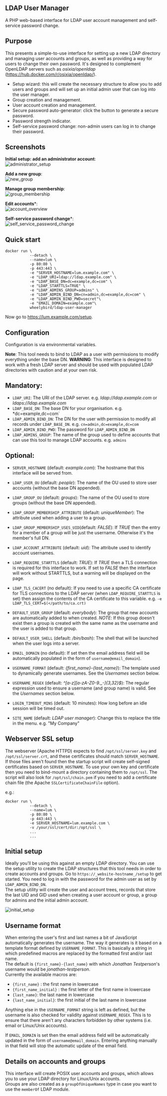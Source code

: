 LDAP User Manager
--

A PHP web-based interface for LDAP user account management and self-service password change.


Purpose
---

This presents a simple-to-use interface for setting up a new LDAP directory and managing user accounts and groups, as well as providing a way for users to change their own password.  It's designed to complement OpenLDAP servers such as *osixia/openldap* (https://hub.docker.com/r/osixia/openldap/).   

 * Setup wizard: this will create the necessary structure to allow you to add users and groups and will set up an initial admin user that can log into the user manager.
 * Group creation and management.
 * User account creation and management.
 * Secure password auto-generator: click the button to generate a secure password.
 * Password strength indicator.
 * Self-service password change: non-admin users can log in to change their password.

Screenshots
---

**Initial setup: add an administrator account**:   
![administrator_setup](https://user-images.githubusercontent.com/17613683/59344224-8bb8ae80-8d05-11e9-869b-d08a44f4939d.png)

**Add a new group**:   
![new_group](https://user-images.githubusercontent.com/17613683/59344242-95421680-8d05-11e9-9a72-1f55c06dd43d.png)

**Manage group membership**:   
![group_membership](https://user-images.githubusercontent.com/17613683/59344247-97a47080-8d05-11e9-8606-0bcc40471458.png)

**Edit accounts***:   
![account_overview](https://user-images.githubusercontent.com/17613683/59344255-9c692480-8d05-11e9-9207-051291bafd91.png)

**Self-service password change***:   
![self_service_password_change](https://user-images.githubusercontent.com/17613683/59344258-9ffcab80-8d05-11e9-9dc2-27dfd373fcc8.png)


Quick start
---

```
docker run \
           --detach \
           --name=lum \
           -p 80:80 \
           -p 443:443 \
           -e "SERVER_HOSTNAME=lum.example.com" \
           -e "LDAP_URI=ldap://ldap.example.com" \
           -e "LDAP_BASE_DN=dc=example,dc=com" \
           -e "LDAP_STARTTLS=TRUE" \
           -e "LDAP_ADMINS_GROUP=admins" \
           -e "LDAP_ADMIN_BIND_DN=cn=admin,dc=example,dc=com" \
           -e "LDAP_ADMIN_BIND_PWD=secret"\
           -e "EMAIL_DOMAIN=example.com"\
           wheelybird/ldap-user-manager
```
Now go to https://lum.example.com/setup.


Configuration
---

Configuration is via environmental variables.

**Note**: This tool needs to bind to LDAP as a user with permissions to modify everything under the base DN.
**WARNING**: This interface is designed to work with a fresh LDAP server and should be used with populated LDAP directories with caution and at your own risk.

Mandatory:
----

* `LDAP_URI`:  The URI of the LDAP server.  e.g. *ldap://ldap.example.com* or *ldaps://ldap.example.com*
* `LDAP_BASE_DN`:  The base DN for your organisation.  e.g. *dc=example,dc=com`
* `LDAP_ADMIN_BIND_DN`: The DN for the user with permission to modify all records under `LDAP_BASE_DN`. e.g. `cn=admin,dc=example,dc=com`
* `LDAP_ADMIN_BIND_PWD`: The password for `LDAP_ADMIN_BIND_DN`
* `LDAP_ADMINS_GROUP`: The name of the group used to define accounts that can use this tool to manage LDAP accounts.  e.g. `admins`

Optional:
----

* `SERVER_HOSTNAME` (default: *example.com*):  The hostname that this interface will be served from.
   
* `LDAP_USER_OU` (default: *people*):  The name of the OU used to store user accounts (without the base DN appended).
   
* `LDAP_GROUP_OU` (default: *groups*):  The name of the OU used to store groups (without the base DN appended).
* `LDAP_GROUP_MEMBERSHIP_ATTRIBUTE` (default: *uniqueMember*):  The attribute used when adding a user to a group.
* `LDAP_GROUP_MEMBERSHIP_USES_UID`(default: *FALSE*): If *TRUE* then the entry for a member of a group will be just the username.  Otherwise it's the member's full DN.
   
* `LDAP_ACCOUNT_ATTRIBUTE` (default: *uid*):  The attribute used to identify account usernames.
   
* `LDAP_REQUIRE_STARTTLS` (default: *TRUE*):  If *TRUE* then a TLS connection is required for this interface to work.  If set to *FALSE* then the interface will work without STARTTLS, but a warning will be displayed on the page.
   
* `LDAP_TLS_CACERT` (no default): If you need to use a specific CA certificate for TLS connections to the LDAP server (when `LDAP_REQUIRE_STARTTLS` is set) then assign the contents of the CA certificate to this variable.  e.g. `-e LDAP_TLS_CERT=$(</path/to/ca.crt)`
   
* `DEFAULT_USER_GROUP` (default: *everybody*):  The group that new accounts are automatically added to when created.  *NOTE*: If this group doesn't exist then a group is created with the same name as the username and the user is added to that group.
* `DEFAULT_USER_SHELL` (default: */bin/bash*):  The shell that will be launched when the user logs into a server.
* `EMAIL_DOMAIN` (no default):  If set then the email address field will be automatically populated in the form of `username@email_domain`).
   
* `USERNAME_FORMAT` (default: *{first_name}-{last_name}*):  The template used to dynamically generate usernames.  See the _Usernames_ section below.
* `USERNAME_REGEX` (default: *^[a-z][a-zA-Z0-9\._-]{3,32}$*): The regular expression used to ensure a username (and group name) is valid.  See the _Usernames_ section below.
   
* `LOGIN_TIMEOUT_MINS` (default: 10 minutes):  How long before an idle session will be timed out.
   
* `SITE_NAME` (default: *LDAP user manager*):  Change this to replace the title in the menu.  e.g. "My Company"


Webserver SSL setup
---

The webserver (Apache HTTPD) expects to find `/opt/ssl/server.key` and `/opt/ssl/server.crt`, and these certificates should match `SERVER_HOSTNAME`.   
If those files aren't found then the startup script will create self-signed certificates based on `SERVER_HOSTNAME`.  To use your own key and certificate then you need to bind-mount a directory containing them to `/opt/ssl`.  The script will also look for `/opt/ssl/chain.pem` if you need to add a certificate chain file (the Apache `SSLCertificateChainFile` option).
   
e.g.:
```
docker run \
           --detach \
           --name=lum \
           -p 80:80 \
           -p 443:443 \
           -e SERVER_HOSTNAME=lum.example.com \
           -v /your/ssl/cert/dir:/opt/ssl \
           ...
           ...

```

Initial setup
---

Ideally you'll be using this against an empty LDAP directory.  You can use the setup utility to create the LDAP structures that this tool needs in order to create accounts and groups.   Go to `https://_website-hostname_/setup` to get started.   You need to log in with the password for the admin user as set by `LDAP_ADMIN_BIND_DN`.   
The setup utility will create the user and account trees, records that store the last UID and GID used when creating a user account or group, a group for admins and the initial admin account.

![initial_setup](https://user-images.githubusercontent.com/17613683/59344213-865b6400-8d05-11e9-9d86-381d59671530.png)


Username format
---

When entering the user's first and last names a bit of JavaScript automatically generates the username.  The way it generates is it based on a template format defined by `USERNAME_FORMAT`.  This is basically a string in which predefined macros are replaced by the formatted first and/or last name.   
The default is `{first_name}-{last_name}` with which *Jonathan Testperson*'s username would be *jonathan-testperson*.   
Currently the available macros are:

* `{first_name}` : the first name in lowercase
* `{first_name_initial}` : the first letter of the first name in lowercase
* `{last_name}`: the last name in lowercase
* `{last_name_initial}`: the first initial of the last name in lowercase

Anything else in the `USERNAME_FORMAT` string is left as defined, but the username is also checked for validity against `USERNAME_REGEX`.  This is to ensure that there aren't any characters forbidden by other systems (i.e. email or Linux/Unix accounts).

If `EMAIL_DOMAIN` is set then the email address field will be automatically updated in the form of `username@email_domain`.  Entering anything manually in that field will stop the automatic update of the email field.


Details on accounts and groups
---

This interface will create POSIX user accounts and groups, which allows you to use your LDAP directory for Linux/Unix accounts.   
Groups are also created as a `groupOfUniqueNames` type in case you want to use the `memberOf` LDAP module.
